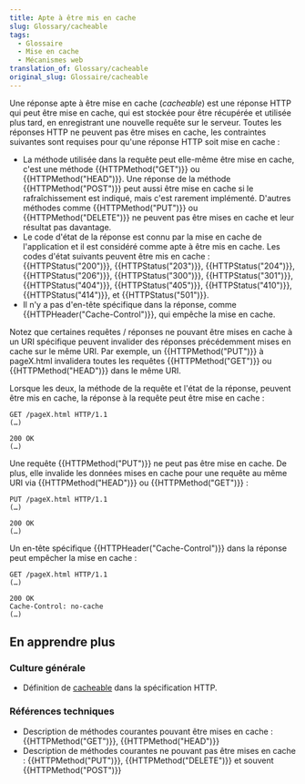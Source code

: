 ```yaml
---
title: Apte à être mis en cache
slug: Glossary/cacheable
tags:
  - Glossaire
  - Mise en cache
  - Mécanismes web
translation_of: Glossary/cacheable
original_slug: Glossaire/cacheable
---
```

Une réponse apte à être mise en cache (_cacheable_) est une réponse HTTP qui peut être mise en cache, qui est stockée pour être récupérée et utilisée plus tard, en enregistrant une nouvelle requête sur le serveur. Toutes les réponses HTTP ne peuvent pas être mises en cache, les contraintes suivantes sont requises pour qu'une réponse HTTP soit mise en cache :

- La méthode utilisée dans la requête peut elle-même être mise en cache, c'est une méthode {{HTTPMethod("GET")}} ou {{HTTPMethod("HEAD")}}. Une réponse de la méthode {{HTTPMethod("POST")}} peut aussi être mise en cache si le rafraîchissement est indiqué, mais c'est rarement implémenté. D'autres méthodes comme {{HTTPMethod("PUT")}} ou {{HTTPMethod("DELETE")}} ne peuvent pas être mises en cache et leur résultat pas davantage.
- Le code d'état de la réponse est connu par la mise en cache de l'application et il est considéré comme apte à être mis en cache. Les codes d'état suivants peuvent être mis en cache : {{HTTPStatus("200")}}, {{HTTPStatus("203")}}, {{HTTPStatus("204")}}, {{HTTPStatus("206")}}, {{HTTPStatus("300")}}, {{HTTPStatus("301")}}, {{HTTPStatus("404")}}, {{HTTPStatus("405")}}, {{HTTPStatus("410")}}, {{HTTPStatus("414")}}, et {{HTTPStatus("501")}}.
- Il n'y a pas d'en-tête spécifique dans la réponse, comme {{HTTPHeader("Cache-Control")}}, qui empêche la mise en cache.

Notez que certaines requêtes / réponses ne pouvant être mises en cache à un URI spécifique peuvent invalider des réponses précédemment mises en cache sur le même URI. Par exemple, un {{HTTPMethod("PUT")}} à pageX.html invalidera toutes les requêtes {{HTTPMethod("GET")}} ou {{HTTPMethod("HEAD")}} dans le même URI.

Lorsque les deux, la méthode de la requête et l'état de la réponse, peuvent être mis en cache, la réponse à la requête peut être mise en cache :

    GET /pageX.html HTTP/1.1
    (…)

    200 OK
    (…)

Une requête {{HTTPMethod("PUT")}} ne peut pas être mise en cache. De plus, elle invalide les données mises en cache pour une requête au même URI via {{HTTPMethod("HEAD")}} ou {{HTTPMethod("GET")}} :

    PUT /pageX.html HTTP/1.1
    (…)

    200 OK
    (…)

Un en-tête spécifique {{HTTPHeader("Cache-Control")}} dans la réponse peut empêcher la mise en cache :

    GET /pageX.html HTTP/1.1
    (…)

    200 OK
    Cache-Control: no-cache
    (…)

## En apprendre plus

### Culture générale

- Définition de [cacheable](https://tools.ietf.org/html/rfc7231#section-4.2.3) dans la spécification HTTP.

### Références techniques

- Description de méthodes courantes pouvant être mises en cache : {{HTTPMethod("GET")}}, {{HTTPMethod("HEAD")}}
- Description de méthodes courantes ne pouvant pas être mises en cache : {{HTTPMethod("PUT")}}, {{HTTPMethod("DELETE")}} et souvent {{HTTPMethod("POST")}}
